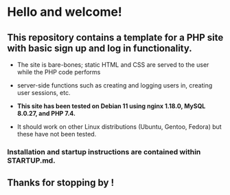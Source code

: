 # Hello and welcome!

## This repository contains a template for a PHP site with basic sign up and log in functionality.

- The site is bare-bones; static HTML and CSS are served to the user while the PHP code performs
- server-side functions such as creating and logging users in, creating user sessions, etc.

- **This site has been tested on Debian 11 using nginx 1.18.0, MySQL 8.0.27, and PHP 7.4.**
- It should work on other Linux distributions (Ubuntu, Gentoo, Fedora) but these have not been tested.

### Installation and startup instructions are contained within STARTUP.md.

## Thanks for stopping by !